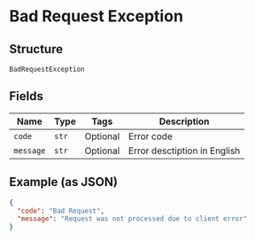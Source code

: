 
# Bad Request Exception

## Structure

`BadRequestException`

## Fields

| Name | Type | Tags | Description |
|  --- | --- | --- | --- |
| `code` | `str` | Optional | Error code |
| `message` | `str` | Optional | Error desctiption in English |

## Example (as JSON)

```json
{
  "code": "Bad Request",
  "message": "Request was not processed due to client error"
}
```


